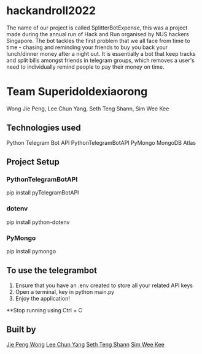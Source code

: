 # hackandroll2022
The name of our project is called SplitterBotExpense, this was a project made during the annual run of Hack and Run organised by NUS hackers Singapore. The bot tackles the first problem that we all face from time to time - chasing and reminding your friends to buy you back your lunch/dinner money after a night out. It is essentially a bot that keep tracks and split bills amongst friends in telegram groups, which removes a user's need to individually remind people to pay their money on time.

# Team Superidoldexiaorong
Wong Jie Peng, Lee Chun Yang, Seth Teng Shann, Sim Wee Kee

## Technologies used
Python
Telegram Bot API
PythonTelegramBotAPI
PyMongo
MongoDB Atlas

## Project Setup
### PythonTelegramBotAPI
pip install pyTelegramBotAPI

### dotenv
pip install python-dotenv

### PyMongo
pip install pymongo


## To use the telegrambot 
1) Ensure that you have an .env created to store all your related API keys
2) Open a terminal, key in python main.py
3) Enjoy the application!

**Stop running using Ctrl + C 


## Built by
[Jie Peng Wong](https://github.com/jiepengwong) 
[Lee Chun Yang](https://github.com/leechunyang98) 
[Seth Teng Shann](https://github.com/setht99) 
[Sim Wee Kee](https://github.com/wk981) 



